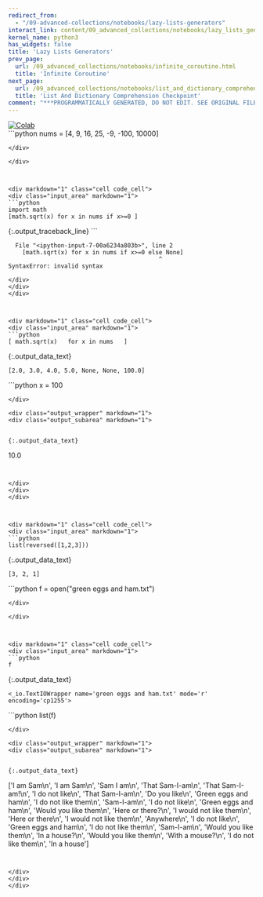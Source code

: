 ```yaml
---
redirect_from:
  - "/09-advanced-collections/notebooks/lazy-lists-generators"
interact_link: content/09_advanced_collections/notebooks/lazy_lists_generators.ipynb
kernel_name: python3
has_widgets: false
title: 'Lazy Lists Generators'
prev_page:
  url: /09_advanced_collections/notebooks/infinite_coroutine.html
  title: 'Infinite Coroutine'
next_page:
  url: /09_advanced_collections/notebooks/list_and_dictionary_comprehension_checkpoint.html
  title: 'List And Dictionary Comprehension Checkpoint'
comment: "***PROGRAMMATICALLY GENERATED, DO NOT EDIT. SEE ORIGINAL FILES IN /content***"
---
```

<a href="https://colab.research.google.com/github/aviadr1/learn-python/blob/master/live%20class%20demonstrations/lesson%2009%20-%20lazy%20lists%20generators.ipynb" target="_blank">
<img src="https://colab.research.google.com/assets/colab-badge.svg" 
     title="Open this file in Google Colab" alt="Colab"/>
</a>




<div markdown="1" class="cell code_cell">
<div class="input_area" markdown="1">
```python
nums = [4, 9, 16, 25, -9, -100, 10000]

```
</div>

</div>



<div markdown="1" class="cell code_cell">
<div class="input_area" markdown="1">
```python
import math
[math.sqrt(x) for x in nums if x>=0 ]

```
</div>

<div class="output_wrapper" markdown="1">
<div class="output_subarea" markdown="1">
{:.output_traceback_line}
```

      File "<ipython-input-7-00a6234a803b>", line 2
        [math.sqrt(x) for x in nums if x>=0 else None]
                                               ^
    SyntaxError: invalid syntax



```
</div>
</div>
</div>



<div markdown="1" class="cell code_cell">
<div class="input_area" markdown="1">
```python
[ math.sqrt(x)   for x in nums   ]

```
</div>

<div class="output_wrapper" markdown="1">
<div class="output_subarea" markdown="1">


{:.output_data_text}
```
[2.0, 3.0, 4.0, 5.0, None, None, 100.0]
```


</div>
</div>
</div>



<div markdown="1" class="cell code_cell">
<div class="input_area" markdown="1">
```python
x = 100


```
</div>

<div class="output_wrapper" markdown="1">
<div class="output_subarea" markdown="1">


{:.output_data_text}
```
10.0
```


</div>
</div>
</div>



<div markdown="1" class="cell code_cell">
<div class="input_area" markdown="1">
```python
list(reversed([1,2,3]))

```
</div>

<div class="output_wrapper" markdown="1">
<div class="output_subarea" markdown="1">


{:.output_data_text}
```
[3, 2, 1]
```


</div>
</div>
</div>



<div markdown="1" class="cell code_cell">
<div class="input_area" markdown="1">
```python
f = open("green eggs and ham.txt")

```
</div>

</div>



<div markdown="1" class="cell code_cell">
<div class="input_area" markdown="1">
```python
f

```
</div>

<div class="output_wrapper" markdown="1">
<div class="output_subarea" markdown="1">


{:.output_data_text}
```
<_io.TextIOWrapper name='green eggs and ham.txt' mode='r' encoding='cp1255'>
```


</div>
</div>
</div>



<div markdown="1" class="cell code_cell">
<div class="input_area" markdown="1">
```python
list(f)

```
</div>

<div class="output_wrapper" markdown="1">
<div class="output_subarea" markdown="1">


{:.output_data_text}
```
['I am Sam\n',
 'I am Sam\n',
 'Sam I am\n',
 'That Sam-I-am\n',
 'That Sam-I-am!\n',
 'I do not like\n',
 'That Sam-I-am\n',
 'Do you like\n',
 'Green eggs and ham\n',
 'I do not like them\n',
 'Sam-I-am\n',
 'I do not like\n',
 'Green eggs and ham\n',
 'Would you like them\n',
 'Here or there?\n',
 'I would not like them\n',
 'Here or there\n',
 'I would not like them\n',
 'Anywhere\n',
 'I do not like\n',
 'Green eggs and ham\n',
 'I do not like them\n',
 'Sam-I-am\n',
 'Would you like them\n',
 'In a house?\n',
 'Would you like them\n',
 'With a mouse?\n',
 'I do not like them\n',
 'In a house']
```


</div>
</div>
</div>


